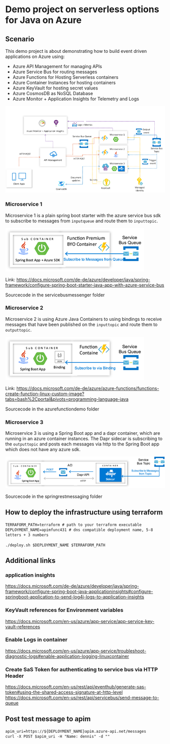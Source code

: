 # Demo project on serverless options for Java on Azure

## Scenario

This demo project is about demonstrating how to build event driven applications on Azure using:
- Azure API Management for managing APIs
- Azure Service Bus for routing messages
- Azure Functions for Hosting Serverless containers
- Azure Container Instances for hosting containers
- Azure KeyVault for hosting secret values
- Azure CosmosDB as NoSQL Database
- Azure Monitor + Application Insights for Telemetry and Logs

![](/images/overview.png)

### Microservice 1

Microservice 1 is a plain spring boot starter with the azure service bus sdk to subscribe to messages from `inputqueue` and route them to `inputtopic`.

![](/images/functionscontainer.png)

Link: https://docs.microsoft.com/de-de/azure/developer/java/spring-framework/configure-spring-boot-starter-java-app-with-azure-service-bus

Sourcecode in the servicebusmessenger folder

### Microservice 2

Microservice 2 is using Azure Java Containers to using bindings to receive messages that have been published on the `inputtopic` and route them to `outputtopic`.

![](/images/functionbindings.png)

Link: https://docs.microsoft.com/de-de/azure/azure-functions/functions-create-function-linux-custom-image?tabs=bash%2Cportal&pivots=programming-language-java

Sourcecode in the azurefunctiondemo folder

### Microservice 3

Microservice 3 is using a Spring Boot app and a dapr container, which are running in an azure container instances. The Dapr sidecar is subscribing to the `outputtopic` and posts each messages via http to the Spring Boot app which does not have any azure sdk.

![](/images/acihosting.png)

Sourcecode in the springrestmessaging folder

## How to deploy the infrastructure using terraform
```
TERRAFORM_PATH=terraform # path to your terraform executable
DEPLOYMENT_NAME=apimfunc431 # dns compatible deployment name, 5-8 letters + 3 numbers

./deploy.sh $DEPLOYMENT_NAME $TERRAFORM_PATH
```

## Additional links
###  application insights
https://docs.microsoft.com/de-de/azure/developer/java/spring-framework/configure-spring-boot-java-applicationinsights#configure-springboot-application-to-send-log4j-logs-to-application-insights


### KeyVault references for Environment variables
https://docs.microsoft.com/en-us/azure/app-service/app-service-key-vault-references

### Enable Logs in container
https://docs.microsoft.com/en-us/azure/app-service/troubleshoot-diagnostic-logs#enable-application-logging-linuxcontainer

### Create SaS Token for authenticating to service bus via HTTP Header
https://docs.microsoft.com/en-us/rest/api/eventhub/generate-sas-token#using-the-shared-access-signature-at-http-level
https://docs.microsoft.com/en-us/rest/api/servicebus/send-message-to-queue


## Post test message to apim
```
apim_uri=https://${DEPLOYMENT_NAME}apim.azure-api.net/messages
curl -X POST $apim_uri -H "Name: dennis" -d ""
```
